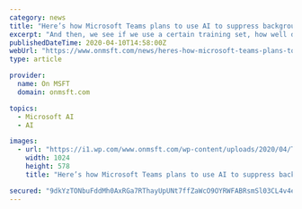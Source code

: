 ```yaml
---
category: news
title: "Here’s how Microsoft Teams plans to use AI to suppress background noise"
excerpt: "And then, we see if we use a certain training set, how well does that do on the test set? So ideally yes, I would love to have a training set,” said Aichner. Other issues discussed in the VentureBeat report include building and improving a neural network. The report also looks at how data is moved between Azure and the cloud and the Edge."
publishedDateTime: 2020-04-10T14:58:00Z
webUrl: "https://www.onmsft.com/news/heres-how-microsoft-teams-plans-to-use-ai-to-suppress-background-noise"
type: article

provider:
  name: On MSFT
  domain: onmsft.com

topics:
  - Microsoft AI
  - AI

images:
  - url: "https://i1.wp.com/www.onmsft.com/wp-content/uploads/2020/04/Teams-Noise-Supression.png?fit=1024%2C578&ssl=1"
    width: 1024
    height: 578
    title: "Here’s how Microsoft Teams plans to use AI to suppress background noise"

secured: "9dkYzTONbuFddMh0AxRGa7RThayUpUNt7ffZaWcO9OYRWFABRsmSl03CL4v4eVWEaBKZuKHxMnOLWTjjCxXvptseL8fgup1VywsaqCFGHrKCPKZBR97aK/loah4EY9kVWPI832yQaYATOBkfdlpeGP05QC5FqtqUKMJkYlZV32Pcny70+jAX8XxPtvOFCfG0WQce8It2WIaevCOtU/pL/AtW4PWqUvTb+X/SC9/EEKnmIYtQw/5UTtXwSHQli2HeFIklophS6XJ+lp5ZW3V9TepumsUIOLBDnTCZg3xCWwI8qXdzI9BPMQqgDOAzQ1Uf;mxmvKF41FFNrhrWbnN51ZA=="
---
```


